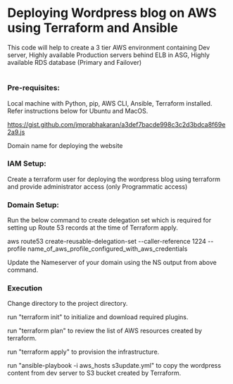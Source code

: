 #
#
# Deploying Wordpress blog on AWS using Terraform and Ansible

This code will help to create a 3 tier AWS environment containing Dev server, Highly available Production servers behind ELB in ASG, Highly available RDS database (Primary and Failover)

#
#
### Pre-requisites:

Local machine with Python, pip, AWS CLI, Ansible, Terraform installed. Refer instructions below for Ubuntu and MacOS. 

https://gist.github.com/jmprabhakaran/a3def7bacde998c3c2d3bdca8f69e2a9.js

Domain name for deploying the website

### IAM Setup: 
Create a terraform user for deploying the wordpress blog using terraform and provide administrator access (only Programmatic access)

### Domain Setup:

Run the below command to create delegation set which is required for setting up Route 53 records at the time of Terraform apply.

aws route53 create-reusable-delegation-set --caller-reference 1224 --profile name_of_aws_profile_configured_with_aws_credentials

Update the Nameserver of your domain using the NS output from above command.

### Execution

Change directory to the project directory.

run "terraform init" to initialize and download required plugins.

run "terraform plan" to review the list of AWS resources created by terraform.

run "terraform apply" to provision the infrastructure.

run "ansible-playbook -i aws_hosts s3update.yml" to copy the wordpress content from dev server to S3 bucket created by Terraform.
